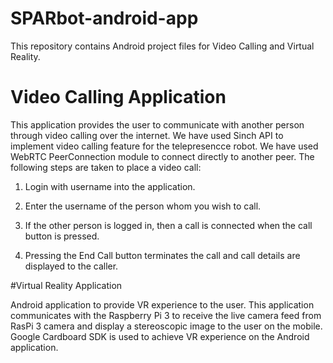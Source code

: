 # SPARbot-android-app

This repository contains Android project files for Video Calling and Virtual Reality.

# Video Calling Application

This application provides the user to communicate with another person through video calling over the internet. We have used Sinch API to implement video calling feature for the telepresencce robot. We have used WebRTC PeerConnection module to connect directly to another peer. The following steps are taken to place a video call:

1) Login with username into the application.

2) Enter the username of the person whom you wish to call.

3) If the other person is logged in, then a call is connected when the call button is pressed.

4) Pressing the End Call button terminates the call and call details are displayed to the caller.

#Virtual Reality Application

Android application to provide VR experience to the user. This application communicates with the Raspberry Pi 3 to receive the live camera feed from RasPi 3 camera and display a stereoscopic image to the user on the mobile. Google Cardboard SDK is used to achieve VR experience on the Android application.
